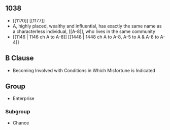 ## 1038
- [[1170]] [[1177]] 
- A, highly placed, wealthy and influential, has exactly the same name as a characterless individual, [[A-8]], who lives in the same community
- [[1146 | 1146 ch A to A-8]] [[1448 | 1448 ch A to A-8, A-5 to A &amp; A-8 to A-4]] 

## B Clause
- Becoming Involved with Conditions in Which Misfortune is Indicated

## Group
- Enterprise

### Subgroup
- Chance

